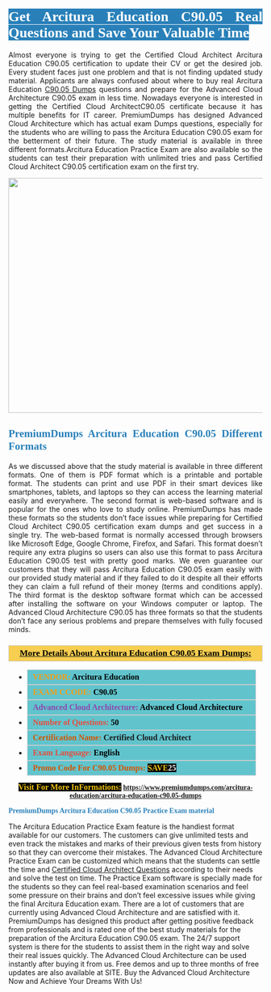 <h1 style="text-align: justify;"><span style="color:#ffffff;"><span style="font-family:Georgia,serif;"><strong><span style="background-color:#2980b9;">Get Arcitura Education C90.05 Real Questions and Save Your Valuable Time</span></strong></span></span></h1>

<p style="text-align: justify;">Almost everyone is trying to get the Certified Cloud Architect Arcitura Education C90.05 certification to update their CV or get the desired job. Every student faces just one problem and that is not finding updated study material. Applicants are always confused about where to buy real Arcitura Education <a href="https://www.premiumdumps.com/arcitura-education/arcitura-education-c90.05-dumps">C90.05 Dumps</a> questions and prepare for the Advanced Cloud Architecture C90.05 exam in less time. Nowadays everyone is interested in getting the Certified Cloud ArchitectC90.05 certificate because it has multiple benefits for IT career. PremiumDumps has designed Advanced Cloud Architecture which has actual exam Dumps questions, especially for the students who are willing to pass the Arcitura Education C90.05 exam for the betterment of their future. The study material is available in three different formats.Arcitura Education Practice Exam are also available so the students can test their preparation with unlimited tries and pass Certified Cloud Architect C90.05 certification exam on the first try.</p>

<p style="text-align: center;"><a href="https://www.premiumdumps.com/arcitura-education/arcitura-education-c90.05-dumps"><img alt="" src="https://i.imgur.com/KJGzbJ2.jpeg" style="width: 700px; height: 465px;" /></a></p>

<h2 style="text-align: justify;"><span style="color:#2980b9;"><span style="font-family:Georgia,serif;"><strong>PremiumDumps Arcitura Education C90.05 Different Formats</strong></span></span></h2>

<p style="text-align: justify;">As we discussed above that the study material is available in three different formats. One of them is PDF format which is a printable and portable format. The students can print and use PDF in their smart devices like smartphones, tablets, and laptops so they can access the learning material easily and everywhere. The second format is web-based software and is popular for the ones who love to study online. PremiumDumps has made these formats so the students don’t face issues while preparing for Certified Cloud Architect C90.05 certification exam dumps and get success in a single try. The web-based format is normally accessed through browsers like Microsoft Edge, Google Chrome, Firefox, and Safari. This format doesn’t require any extra plugins so users can also use this format to pass Arcitura Education C90.05 test with pretty good marks. We even guarantee our customers that they will pass Arcitura Education C90.05 exam easily with our provided study material and if they failed to do it despite all their efforts they can claim a full refund of their money (terms and conditions apply). The third format is the desktop software format which can be accessed after installing the software on your Windows computer or laptop. The Advanced Cloud Architecture C90.05 has three formats so that the students don’t face any serious problems and prepare themselves with fully focused minds.</p>

<h3 style="background: #f7ce50; border: 1px solid rgb(204, 204, 204); padding: 5px 10px; text-align: center;"><span style="font-family:Georgia,serif;"><u><u><span style="color:#000000;"><span style="font-size:11pt"><span style="line-height:normal"><b><span style="font-size:13.0pt"><span cambria="">More Details About Arcitura Education C90.05 Exam Dumps:</span></span></b></span></span></span></u></u></span></h3>

<ul>
	<li style="margin:0cm 10pt">
	<div style="background:#61c4cd; border: 1px solid rgb(204, 204, 204); padding: 5px 10px; text-align: justify;"><span style="font-family:Georgia,serif;"><span style="font-size:11pt"><span style="line-height:normal"><b><span style="font-size:12.0pt"><span new="" roman="" times=""><span style="color:#f39c12;">VENDOR:</span> <span style="color:#000000;">Arcitura Education</span></span></span></b></span></span></span></div>
	</li>
	<li style="margin:0cm 10pt">
	<div style="background: #61c4cd; border: 1px solid rgb(204, 204, 204); padding: 5px 10px; text-align: justify;"><span style="font-family:Georgia,serif;"><span style="font-size:11pt"><span style="line-height:normal"><b><span style="font-size:12.0pt"><span new="" roman="" times=""><span style="color:#f39c12;">EXAM CCODE:</span> <span style="color:#000000;">C90.05</span></span></span></b></span></span></span></div>
	</li>
	<li style="margin:0cm 10pt">
	<div style="background: #61c4cd; border: 1px solid rgb(204, 204, 204); padding: 5px 10px; text-align: justify;"><span style="font-family:Georgia,serif;"><span style="font-size:11pt"><span style="line-height:normal"><b><span style="font-size:12.0pt"><span new="" roman="" times=""><span style="color:#8e44ad;">Advanced Cloud Architecture:</span> <span style="color:#000000;">Advanced Cloud Architecture</span></span></span></b></span></span></span></div>
	</li>
	<li style="margin:0cm 10pt">
	<div style="background: #61c4cd; border: 1px solid rgb(204, 204, 204); padding: 5px 10px;"><span style="font-family:Georgia,serif;"><span style="font-size:11pt"><span style="line-height:normal"><b><span style="font-size:12.0pt"><span new="" roman="" times=""><span style="color:#e74c3c;">Number of Questions:</span><span style="color:#000000;"><span style="color:#f1c40f;"> </span>50</span></span></span></b></span></span></span></div>
	</li>
	<li style="margin:0cm 10pt">
	<div style="background: #61c4cd; border: 1px solid rgb(204, 204, 204); padding: 5px 10px; text-align: justify;"><span style="font-family:Georgia,serif;"><span style="font-size:11pt"><span style="line-height:normal"><b><span style="font-size:12.0pt"><span new="" roman="" times=""><span style="color:#d35400;">Certification Name:</span> Certified Cloud Architect</span></span></b></span></span></span></div>
	</li>
	<li style="margin:0cm 10pt">
	<div style="background: #61c4cd; border: 1px solid rgb(204, 204, 204); padding: 5px 10px; text-align: justify;"><span style="font-family:Georgia,serif;"><span style="font-size:11pt"><span style="line-height:normal"><b><span style="font-size:12.0pt"><span new="" roman="" times=""><span style="color:#e74c3c;">Exam Language:</span> <span style="color:#000000;">English</span></span></span></b></span></span></span></div>
	</li>
	<li style="margin:0cm 10pt">
	<div style="background: #61c4cd; border: 1px solid rgb(204, 204, 204); padding: 5px 10px;"><span style="font-family:Georgia,serif;"><span style="font-size:11pt"><span style="line-height:normal"><b><span style="font-size:12.0pt"><span new="" roman="" times=""><span style="color:#d35400;">Promo Code For C90.05 Dumps:</span><span style="color:#f1c40f;"> <span style="background-color:#000000;">SAVE</span></span><span style="color:#ffffff;"><span style="background-color:#000000;">25</span></span></span></span></b></span></span></span></div>
	</li>
</ul>

<p style="text-align: center;"><span style="font-family:Georgia,serif;"><strong><span style="font-size:16px;"><span style="color:#f1c40f;"><span style="background-color:#000000;">Visit For More InFormations:</span></span></span> <a href="https://www.premiumdumps.com/arcitura-education/arcitura-education-c90.05-dumps">https://www.premiumdumps.com/arcitura-education/arcitura-education-c90.05-dumps</a></strong></span></p>

<p><span style="color:#2980b9;"><span style="font-family:Georgia,serif;"><strong><strong><strong>PremiumDumps Arcitura Education C90.05 Practice Exam material</strong></strong></strong></span></span></p>

<p>The Arcitura Education Practice Exam feature is the handiest format available for our customers. The customers can give unlimited tests and even track the mistakes and marks of their previous given tests from history so that they can overcome their mistakes. The Advanced Cloud Architecture Practice Exam can be customized which means that the students can settle the time and <a href="https://www.premiumdumps.com/arcitura-education/certified-cloud-architect-dumps">Certified Cloud Architect Questions</a> according to their needs and solve the test on time. The Practice Exam software is specially made for the students so they can feel real-based examination scenarios and feel some pressure on their brains and don’t feel excessive issues while giving the final Arcitura Education exam. There are a lot of customers that are currently using Advanced Cloud Architecture and are satisfied with it. PremiumDumps has designed this product after getting positive feedback from professionals and is rated one of the best study materials for the preparation of the Arcitura Education C90.05 exam. The 24/7 support system is there for the students to assist them in the right way and solve their real issues quickly. The Advanced Cloud Architecture can be used instantly after buying it from us. Free demos and up to three months of free updates are also available at SITE. Buy the Advanced Cloud Architecture Now and Achieve Your Dreams With Us!</p>
